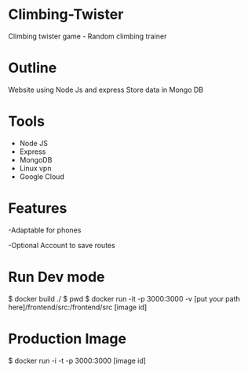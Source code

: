# Climbing-Twister
Climbing twister game - Random climbing trainer

# Outline
Website using Node Js and express
Store data in Mongo DB

# Tools
- Node JS
- Express
- MongoDB
- Linux vpn
- Google Cloud

# Features
-Adaptable for phones

-Optional Account to save routes

# Run Dev mode
$ docker build ./ 
$ pwd
$ docker run -it -p 3000:3000 -v [put your path here]/frontend/src:/frontend/src [image id]

# Production Image
$ docker run -i -t -p 3000:3000 [image id]